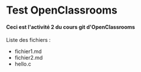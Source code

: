 # Test OpenClassrooms

#### Ceci est l'activité 2 du cours git d'OpenClassrooms

Liste des fichiers :
- fichier1.md
- fichier2.md
- hello.c
